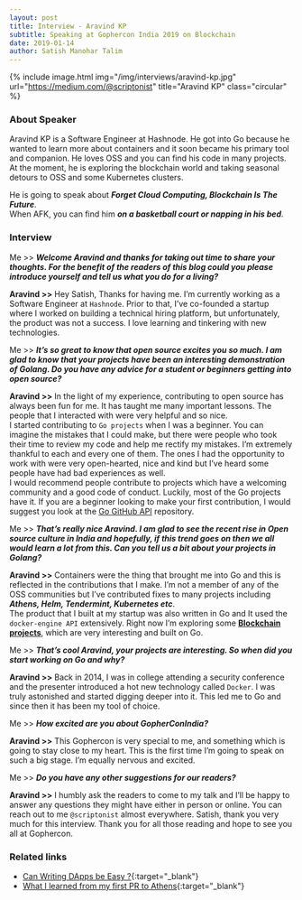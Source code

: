 ```yaml
---
layout: post
title: Interview - Aravind KP
subtitle: Speaking at Gophercon India 2019 on Blockchain
date: 2019-01-14
author: Satish Manohar Talim
---
```


{% include image.html
           img="/img/interviews/aravind-kp.jpg"
           url="https://medium.com/@scriptonist"
           title="Aravind KP"
           class="circular"
           %}

### About Speaker

Aravind KP is a Software Engineer at Hashnode. He got into Go because he wanted to learn more about containers and it soon became his primary tool and companion. He loves OSS and you can find his code in many projects. At the moment, he is exploring the blockchain world and taking seasonal detours to OSS and some Kubernetes clusters.<br>

He is going to speak about <b><i>Forget Cloud Computing, Blockchain Is The Future</i></b>.<br>
When AFK, you can find him <b><i>on a basketball court or napping in his bed</i></b>.

### Interview

Me >> <b><i>Welcome Aravind and thanks for taking out time to share your thoughts.
For the benefit of the readers of this blog could you please introduce yourself and tell us what you do for a living?</i></b>

<b>Aravind >></b> Hey Satish, Thanks for having me. I’m currently working as a Software Engineer at `Hashnode`. Prior to that, I’ve co-founded a startup where I worked on building a technical hiring platform, but unfortunately, the product was not a success. I love learning and tinkering with new technologies.

Me >> <b><i>It’s so great to know that open source excites you so much. I am glad to know that your projects have been an interesting demonstration of Golang. Do you have any advice for a student or beginners getting into open source?</i></b>

<b>Aravind >></b> In the light of my experience, contributing to open source has always been fun for me. It has taught me many important lessons. The people that I interacted with were very helpful and so nice.<br>
I started contributing to `Go projects` when I was a beginner. You can imagine the mistakes that I could make, but there were people who took their time to review my code and help me rectify my mistakes. I’m extremely thankful to each and every one of them. The ones I had the opportunity to work with were very open-hearted, nice and kind but I’ve heard some people have had bad experiences as well.<br>
I would recommend people contribute to projects which have a welcoming community and a good code of conduct. Luckily, most of the Go projects have it. If you are a beginner looking to make your first contribution, I would suggest you look at the [Go GitHub API](https://github.com/google/go-github) repository.

Me >> <b><i>That’s really nice Aravind. I am glad to see the recent rise in Open source culture in India and hopefully, if this trend goes on then we all would learn a lot from this. Can you tell us a bit about your projects in Golang?</i></b>

<b>Aravind >></b> Containers were the thing that brought me into Go and this is reflected in the contributions that I make. I’m not a member of any of the OSS communities but I’ve contributed fixes to many projects including <b><i>Athens, Helm, Tendermint, Kubernetes etc</i></b>.<br>
The product that I built at my startup was also written in Go and It used the `docker-engine API` extensively. Right now I’m exploring some <b><u>Blockchain projects</u></b>, which are very interesting and built on Go.


Me >> <b><i>That’s cool Aravind, your projects are interesting. So when did you start working on Go and why?</i></b>

<b>Aravind >></b> Back in 2014, I was in college attending a security conference and the presenter introduced a hot new technology called `Docker`. I was truly astonished and started digging deeper into it. This led me to Go and since then it has been my tool of choice.

Me >> <b><i>How excited are you about GopherConIndia?</i></b>

<b>Aravind >></b> This Gophercon is very special to me, and something which is going to stay close to my heart. This is the first time I’m going to speak on such a big stage. I’m equally nervous and excited.

Me >> <b><i>Do you have any other suggestions for our readers?</i></b>

<b>Aravind >></b> I humbly ask the readers to come to my talk and I’ll be happy to answer any questions they might have either in person or online. You can reach out to me `@scriptonist` almost everywhere. Satish, thank you very much for this interview. Thank you for all those reading and hope to see you all at Gophercon.

### Related links

- [Can Writing DApps be Easy ?](https://medium.com/@scriptonist/my-ride-to-blockchain-world-f61b03927084){:target="_blank"}
- [What I learned from my first PR to Athens](https://medium.com/project-athens/what-i-learned-from-my-first-pr-to-athens-5f8fcfe9490e){:target="_blank"}
